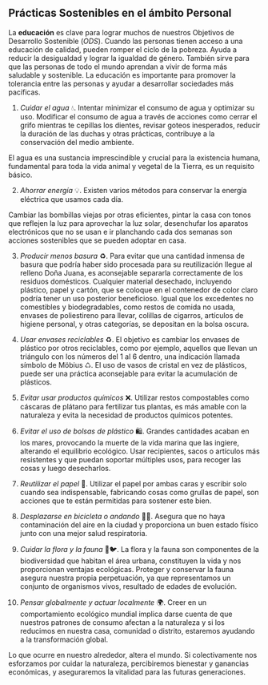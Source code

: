 ## Prácticas Sostenibles en el ámbito Personal

La **educación** es clave para lograr muchos de nuestros Objetivos de Desarrollo Sostenible (*ODS*). Cuando las personas tienen acceso a una educación de calidad, pueden romper el ciclo de la pobreza. Ayuda a reducir la desigualdad y lograr la igualdad de género. También sirve para que las personas de todo el mundo aprendan a vivir de forma más saludable y sostenible. La educación es importante para promover la tolerancia entre las personas y ayudar a desarrollar sociedades más pacíficas.

1. *Cuidar el agua* 💧.
Intentar minimizar el consumo de agua y optimizar su uso.  Modificar el consumo de agua a través de acciones como cerrar el grifo mientras te cepillas los dientes, revisar goteos inesperados, reducir la duración de las duchas y otras prácticas, contribuye a la conservación del medio ambiente.

El agua es una sustancia imprescindible y crucial para la existencia humana, fundamental para toda la vida animal y vegetal de la Tierra, es un requisito básico.

2. *Ahorrar energía* 💡.
Existen varios métodos para conservar la energía eléctrica que usamos cada día.

Cambiar las bombillas viejas por otras eficientes, pintar la casa con tonos que reflejen la luz para aprovechar la luz solar, desenchufar los aparatos electrónicos que no se usan e ir planchando cada dos semanas son acciones sostenibles que se pueden adoptar en casa.

3. *Producir menos basura* ♻️.
Para evitar que una cantidad inmensa de basura que podría haber sido procesada para su reutilización llegue al relleno Doña Juana, es aconsejable separarla correctamente de los residuos domésticos. Cualquier material desechado, incluyendo plástico, papel y cartón, que se coloque en el contenedor de color claro podría tener un uso posterior beneficioso. Igual que los excedentes no comestibles y biodegradables, como restos de comida no usada, envases de poliestireno para llevar, colillas de cigarros, artículos de higiene personal, y otras categorías, se depositan en la bolsa oscura.

4. *Usar envases reciclables* ♻️.
El objetivo es cambiar los envases de plástico por otros reciclables, como por ejemplo, aquellos que llevan un triángulo con los números del 1 al 6 dentro, una indicación llamada símbolo de Möbius ♺. El uso de vasos de cristal en vez de plásticos, puede ser una práctica aconsejable para evitar la acumulación de plásticos.

5. *Evitar usar productos químicos* ❌.
Utilizar restos compostables como cáscaras de plátano para fertilizar tus plantas, es más amable con la naturaleza y evita la necesidad de productos químicos potentes.

6. *Evitar el uso de bolsas de plástico* 🛍.
Grandes cantidades acaban en los mares, provocando la muerte de la vida marina que las ingiere, alterando el equilibrio ecológico. Usar recipientes, sacos o artículos más resistentes y que puedan soportar múltiples usos, para recoger las cosas y luego desecharlos.

7. *Reutilizar el papel* 📝.
Utilizar el papel por ambas caras y escribir solo cuando sea indispensable, fabricando cosas como grullas de papel, son acciones que te están permitidas para sostener este bien.

8. *Desplazarse en bicicleta o andando* 🚴‍♀️.
Asegura que no haya contaminación del aire en la ciudad y proporciona un buen estado físico junto con una mejor salud respiratoria.

9. *Cuidar la flora y la fauna* 🌷🐦.
La flora y la fauna son componentes de la biodiversidad que habitan el área urbana, constituyen la vida y nos proporcionan ventajas ecológicas. Proteger y conservar la fauna asegura nuestra propia perpetuación, ya que representamos un conjunto de organismos vivos, resultado de edades de evolución.

10. *Pensar globalmente y actuar localmente* 🌍.
Creer en un comportamiento ecológico mundial implica darse cuenta de que nuestros patrones de consumo afectan a la naturaleza y si los reducimos en nuestra casa, comunidad o distrito, estaremos ayudando a la transformación global.

Lo que ocurre en nuestro alrededor, altera el mundo. Si colectivamente nos esforzamos por cuidar la naturaleza, percibiremos bienestar y ganancias económicas, y aseguraremos la vitalidad para las futuras generaciones.
